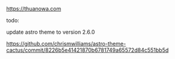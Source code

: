 <https://thuanowa.com>

todo:

update astro theme to version 2.6.0

https://github.com/chrismwilliams/astro-theme-cactus/commit/8226b5e41421870b6781749a65572d84c551bb5d
